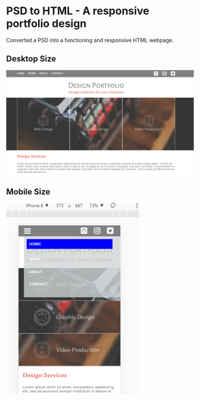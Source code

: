# PSD to HTML - A responsive portfolio design

Converted a PSD into a functioning and responsive HTML webpage.

## Desktop Size

![](https://github.com/dvampofo/responsive_portfolio/blob/master/images/desktop_screenshot.png?raw=true)

## Mobile Size
![](https://github.com/dvampofo/responsive_portfolio/blob/master/images/mobile_screenshot.png?raw=true)
